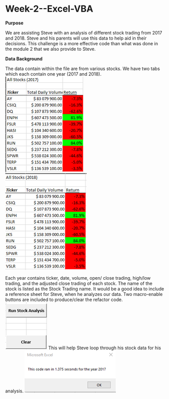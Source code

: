 # Week-2--Excel-VBA
**Purpose**

We are assisting Steve with an analysis of different stock trading from 2017 and 2018. Steve and his parents will use this data to help aid in their decisions. This challenge is a more effective code than what was done in the module 2 that we also provide to Steve.

**Data Background**

The data contain within the file are from various stocks. We have two tabs which each contain one year (2017 and 2018). 
![2017Return](https://github.com/LindsayTeeters/Week-2--Excel-VBA/blob/main/Resources/2017.PNG)  ![2018Turn](https://github.com/LindsayTeeters/Week-2--Excel-VBA/blob/main/Resources/2018.PNG)

Each year contains ticker, date, volume, open/ close trading, high/low trading, and the adjusted close trading of each stock. The name of the stock is listed as the Stock Trading name. It would be a good idea to include a reference sheet for Steve, when he analyzes our data. Two macro-enable buttons are included to produce/clear the refactor code.
![MacoButtons](https://github.com/LindsayTeeters/Week-2--Excel-VBA/blob/main/Resources/MacroButtons.PNG)
This will help Steve loop through his stock data for his analysis. 
![2017Popup](https://github.com/LindsayTeeters/Week-2--Excel-VBA/blob/main/Resources/2017%20pop%20up.PNG)

